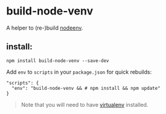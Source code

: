 # build-node-venv

A helper to (re-)build [nodeenv](https://github.com/ekalinin/nodeenv).

## install:

    npm install build-node-venv --save-dev

Add `env` to `scripts` in your `package.json` for quick rebuilds:

```
"scripts": {
  "env": "build-node-venv && # npm install && npm update"
}
```

> Note that you will need to have [virtualenv](https://pypi.python.org/pypi/virtualenv) installed.

